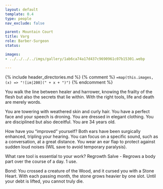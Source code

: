 ```yaml
---
layout: default
template: 0.4
type: people
nav_exclude: false

parent: Mountain Court
title: Varg
role: Barber-Surgeon
status: 

images: 
- ../../../../imgs/gallery/1ab6ca74a17d437c9690961c07b15301.webp

---
```


{% include header_directories.md %}
{% comment %}
`=map(this.images, (x) => "![im|200](" + x + ")")`
{% endcomment %}

You walk the line between healer and harrower, knowing the frailty of the flesh but also the secrets that lie within. With the right tools, life and death are merely words.

You are towering with weathered skin and curly hair. You have a perfect face and your speech is droning. You are dressed in elegant clothing. You are disciplined but also deceitful. You are 34 years old.

How have you “improved” yourself?
Both ears have been surgically enhanced, tripling your hearing. You can focus on a specific sound, such as a conversation, at a great distance. You wear an ear flap to protect against sudden loud noises (WIL save to avoid temporary paralysis).

What rare tool is essential to your work?
Regrowth Salve - Regrows a body part over the course of a day. 1 use.

Bond: You crossed a creature of the Wood, and it cursed you with a Stone Heart. With each passing month, the stone grows heavier by one slot. Until your debt is lifted, you cannot truly die.
